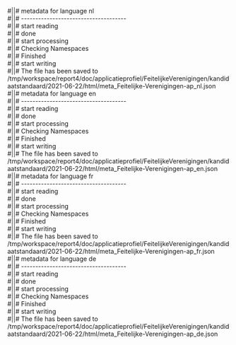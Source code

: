 #||# metadata for language nl   
#||# -------------------------------------  
#||# start reading  
#||# done  
#||# start processing  
#||# Checking Namespaces  
#||# Finished  
#||# start writing  
#||# The file has been saved to /tmp/workspace/report4/doc/applicatieprofiel/FeitelijkeVerenigingen/kandidaatstandaard/2021-06-22/html/meta_Feitelijke-Verenigingen-ap_nl.json  
#||# metadata for language en   
#||# -------------------------------------  
#||# start reading  
#||# done  
#||# start processing  
#||# Checking Namespaces  
#||# Finished  
#||# start writing  
#||# The file has been saved to /tmp/workspace/report4/doc/applicatieprofiel/FeitelijkeVerenigingen/kandidaatstandaard/2021-06-22/html/meta_Feitelijke-Verenigingen-ap_en.json  
#||# metadata for language fr   
#||# -------------------------------------  
#||# start reading  
#||# done  
#||# start processing  
#||# Checking Namespaces  
#||# Finished  
#||# start writing  
#||# The file has been saved to /tmp/workspace/report4/doc/applicatieprofiel/FeitelijkeVerenigingen/kandidaatstandaard/2021-06-22/html/meta_Feitelijke-Verenigingen-ap_fr.json  
#||# metadata for language de   
#||# -------------------------------------  
#||# start reading  
#||# done  
#||# start processing  
#||# Checking Namespaces  
#||# Finished  
#||# start writing  
#||# The file has been saved to /tmp/workspace/report4/doc/applicatieprofiel/FeitelijkeVerenigingen/kandidaatstandaard/2021-06-22/html/meta_Feitelijke-Verenigingen-ap_de.json  
